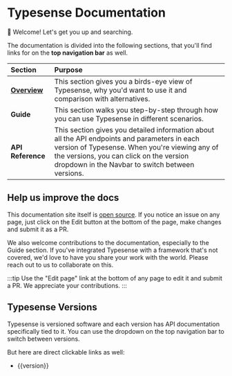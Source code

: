 # Typesense Documentation

👋 Welcome! Let's get you up and searching. 

The documentation is divided into the following sections, that you'll find links for on the **top navigation bar** as well.

| Section                                                                                                           | Purpose                                                                                                                                                                                                                                       |
|:------------------------------------------------------------------------------------------------------------------|:----------------------------------------------------------------------------------------------------------------------------------------------------------------------------------------------------------------------------------------------|
| [**Overview**](./overview/what-is-typesense.md)                                                                   | This section gives you a birds-eye view of Typesense, why you'd want to use it and comparison with alternatives.                                                                                                                              |
| <RouterLink :to="`/guide/`"><strong>Guide</strong></RouterLink>                                                   | This section walks you step-by-step through how you can use Typesense in different scenarios.                                                                                                                                                 |
| <RouterLink :to="`/${$site.themeConfig.typesenseLatestVersion}/api/`"><strong>API Reference</strong></RouterLink> | This section gives you detailed information about all the API endpoints and parameters in each version of Typesense. When you're viewing any of the versions, you can click on the version dropdown in the Navbar to switch between versions. |

## Help us improve the docs

This documentation site itself is [open source](https://github.com/typesense/typesense-website/tree/master/docs-site). If you notice an issue on any page, just click on the Edit button at the bottom of the page, make changes and submit it as a PR. 

We also welcome contributions to the documentation, especially to the Guide section. If you've integrated Typesense with a framework that's not covered, we'd love to have you share your work with the world. 
Please reach out to us to collaborate on this.

:::tip
Use the "Edit page" link at the bottom of any page to edit it and submit a PR. We appreciate your contributions.
:::

## Typesense Versions

Typesense is versioned software and each version has API documentation specifically tied to it. 
You can use the dropdown on the top navigation bar to switch between versions.

But here are direct clickable links as well:

<ul>
  <li v-for="version in $site.themeConfig.typesenseVersions">
    <RouterLink :to="`${version}/`"> {{version}} </RouterLink>
  </li>
</ul>
